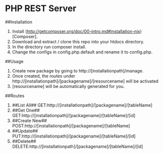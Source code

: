 PHP REST Server
===============

##Installation

1. Install (http://getcomposer.org/doc/00-intro.md#installation-nix)[Composer].
1. Download and extract / clone this repo into your htdocs directory.
1. In the directory run composer install.
1. Change the configs in config.php.default and rename it to config.php.


##Usage

1. Create new package by going to http://[installationpath]/manage.
1. Once created, the routes under http://[installationpath]/[packagename]/[resourcename] will be activated
1. [resourcename] will be automatically generated for you.

##Routes

1. ##List All## GET:http://[installationpath]/[packagename]/[tableName]
1. ##Get One##  GET:http://[installationpath]/[packagename]/[tableName]/[id]
1. ##Create New##  POST:http://[installationpath]/[packagename]/[tableName]
1. ##Update##  PUT:http://[installationpath]/[packagename]/[tableName]/[id]
1. ##Delete##  DELETE:http://[installationpath]/[packagename]/[tableName]/[id]